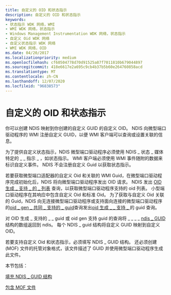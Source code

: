 ```yaml
---
title: 自定义的 OID 和状态指示
description: 自定义的 OID 和状态指示
keywords:
- 状态指示 WDK 网络，WMI
- WMI WDK 网络，状态指示
- Windows Management Instrumentation WDK 网络，状态指示
- 自定义 Oid WDK 网络
- 自定义状态指示 WDK 网络
- WMI WDK 网络，OID
ms.date: 04/20/2017
ms.localizationpriority: medium
ms.openlocfilehash: cf60504778d70d91525a87f7011810b679044897
ms.sourcegitcommit: 418e6617e2a695c9cb4b37b5b60e264760858acd
ms.translationtype: MT
ms.contentlocale: zh-CN
ms.lasthandoff: 12/07/2020
ms.locfileid: "96838573"
---
```

# <a name="customized-oids-and-status-indications"></a>自定义的 OID 和状态指示





你可以创建 NDIS 映射到你创建的自定义 GUID 的自定义 OID。 NDIS 向微型端口驱动程序的 WMI 注册自定义 GUID，以便 WMI 客户端可以查询或设置关联的信息。

为了提供自定义状态指示，NDIS 微型端口驱动程序必须使用 NDIS \_ 状态 \_ 媒体特定的 \_ \_ 指示 \_ ，如状态指示。 WMI 客户端必须使用 WMI 事件随附的数据来标识自定义事件。 NDIS 不会注册自定义 Guid 以获取状态指示。

若要获取微型端口适配器的自定义 Oid 和关联的 WMI Guid，在微型端口驱动程序完成初始化后，NDIS 将向微型端口驱动程序发出 OID 请求。 NDIS 发出 [OID 生成 \_ 支持 \_ 的 \_ 列表](./oid-gen-supported-list.md) 查询，以获取微型端口驱动程序支持的 oid 列表。 小型端口驱动程序在其响应中包含自定义 Oid 和标准 Oid。 为了获取与自定义 Oid 关联的 Guid，NDIS 向无连接微型端口驱动程序或支持面向连接的微型端口驱动程序的[oid \_ gen \_ 共同 \_ 支持的 \_ guid](./oid-gen-co-supported-guids.md)查询发出[oid 生成 \_ \_ 支持 \_ ](./oid-gen-supported-guids.md)的 guid 查询。

对 OID 生成 \_ 支持的 \_ \_ guid 或 oid gen 支持 guid 的查询将 \_ \_ \_ \_ [ndis \_ GUID](filling-in-an-ndis-guid-structure.md) 结构的数组返回到 ndis。 每个 NDIS \_ guid 结构将自定义 GUID 映射到自定义 OID。

若要支持自定义 Oid 和状态指示，必须填写 NDIS \_ GUID 结构。 还必须创建 (MOF) 文件的托管对象格式，该文件描述了 GUID 并使用微型端口驱动程序生成此文件。

本节包括：

[填充 NDIS \_ GUID 结构](filling-in-an-ndis-guid-structure.md)

[包含 MOF 文件](including-a-mof-file.md)

 

